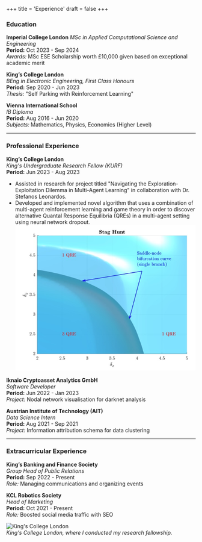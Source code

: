 +++
title = 'Experience'
draft = false
+++

### Education

**Imperial College London** 
_MSc in Applied Computational Science and Engineering_  
**Period:** Oct 2023 - Sep 2024  
_Awards:_ MSc ESE Scholarship worth £10,000 given based on exceptional academic merit

**King’s College London**  
_BEng in Electronic Engineering, First Class Honours_  
**Period:** Sep 2020 - Jun 2023  
_Thesis:_ "Self Parking with Reinforcement Learning"

**Vienna International School**  
_IB Diploma_  
**Period:** Aug 2016 - Jun 2020  
_Subjects:_ Mathematics, Physics, Economics (Higher Level)

---
### Professional Experience

**King’s College London**  
_King's Undergraduate Research Fellow (KURF)_  
**Period:** Jun 2023 - Aug 2023  
* Assisted in research for project titled "Navigating the Exploration-Exploitation Dilemma in Multi-Agent Learning" in collaboration with Dr. Stefanos Leonardos. 
* Developed and implemented novel algorithm that uses a combination of multi-agent reinforcement learning and game theory in order to discover alternative Quantal Response Equilibria (QREs) in a multi-agent setting using neural network dropout.
![KURF](/static/exp_kurf.jpg)  


**Iknaio Cryptoasset Analytics GmbH**  
_Software Developer_  
**Period:** Jun 2022 - Jan 2023  
_Project:_ Nodal network visualisation for darknet analysis

**Austrian Institute of Technology (AIT)**  
_Data Science Intern_  
**Period:** Aug 2021 - Sep 2021  
_Project:_ Information attribution schema for data clustering


---
### Extracurricular Experience

**King’s Banking and Finance Society**  
_Group Head of Public Relations_  
**Period:** Sep 2022 - Present  
_Role:_ Managing communications and organizing events

**KCL Robotics Society**  
_Head of Marketing_  
**Period:** Oct 2021 - Present  
_Role:_ Boosted social media traffic with SEO

![King's College London](/path/to/image-of-kings-college.jpg)  
*King's College London, where I conducted my research fellowship.*